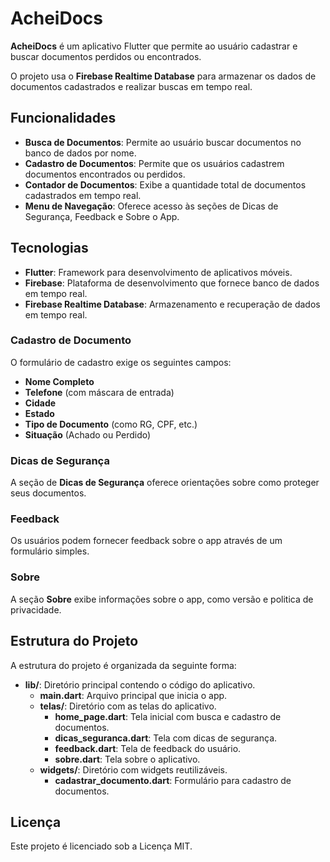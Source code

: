 # AcheiDocs

**AcheiDocs** é um aplicativo Flutter que permite ao usuário cadastrar e buscar documentos perdidos ou encontrados.

O projeto usa o **Firebase Realtime Database** para armazenar os dados de documentos cadastrados e realizar buscas em tempo real.

## Funcionalidades

- **Busca de Documentos**: Permite ao usuário buscar documentos no banco de dados por nome.
- **Cadastro de Documentos**: Permite que os usuários cadastrem documentos encontrados ou perdidos.
- **Contador de Documentos**: Exibe a quantidade total de documentos cadastrados em tempo real.
- **Menu de Navegação**: Oferece acesso às seções de Dicas de Segurança, Feedback e Sobre o App.

## Tecnologias

- **Flutter**: Framework para desenvolvimento de aplicativos móveis.
- **Firebase**: Plataforma de desenvolvimento que fornece banco de dados em tempo real.
- **Firebase Realtime Database**: Armazenamento e recuperação de dados em tempo real.

### Cadastro de Documento

O formulário de cadastro exige os seguintes campos:

- **Nome Completo**
- **Telefone** (com máscara de entrada)
- **Cidade**
- **Estado**
- **Tipo de Documento** (como RG, CPF, etc.)
- **Situação** (Achado ou Perdido)

### Dicas de Segurança

A seção de **Dicas de Segurança** oferece orientações sobre como proteger seus documentos.

### Feedback

Os usuários podem fornecer feedback sobre o app através de um formulário simples.

### Sobre

A seção **Sobre** exibe informações sobre o app, como versão e politica de privacidade.

## Estrutura do Projeto

A estrutura do projeto é organizada da seguinte forma:

- **lib/**: Diretório principal contendo o código do aplicativo.
  - **main.dart**: Arquivo principal que inicia o app.
  - **telas/**: Diretório com as telas do aplicativo.
    - **home_page.dart**: Tela inicial com busca e cadastro de documentos.
    - **dicas_seguranca.dart**: Tela com dicas de segurança.
    - **feedback.dart**: Tela de feedback do usuário.
    - **sobre.dart**: Tela sobre o aplicativo.
  - **widgets/**: Diretório com widgets reutilizáveis.
    - **cadastrar_documento.dart**: Formulário para cadastro de documentos.

## Licença

Este projeto é licenciado sob a Licença MIT.

